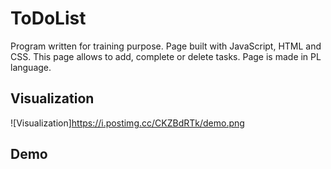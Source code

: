 ﻿# ToDoList
Program written for training purpose. Page built with JavaScript, HTML and CSS. This page allows to add, complete or delete tasks. Page is made in PL language.

## Visualization
![Visualization]https://i.postimg.cc/CKZBdRTk/demo.png

## Demo
